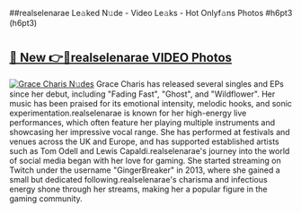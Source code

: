 ##realselenarae Le𝚊ked N𝚞de - Video Le𝚊ks - Hot Onlyf𝚊ns Photos #h6pt3 (h6pt3)

# <h2><a href="https://mediaupload.pro?title=realselenarae&ref=9FEB">🔗 New 👉🔴realselenarae VIDEO Photos</a></h2>

[![Grace Charis N𝚞des](https://i.imgur.com/rIISA9y.gif)](https://mediaupload.pro?title=realselenarae&ref=9FEB)
Grace Charis has released several singles and EPs since her debut, including "Fading Fast", "Ghost", and "Wildflower". Her music has been praised for its emotional intensity, melodic hooks, and sonic experimentation.realselenarae is known for her high-energy live performances, which often feature her playing multiple instruments and showcasing her impressive vocal range. She has performed at festivals and venues across the UK and Europe, and has supported established artists such as Tom Odell and Lewis Capaldi.realselenarae's journey into the world of social media began with her love for gaming. She started streaming on Twitch under the username "GingerBreaker" in 2013, where she gained a small but dedicated following.realselenarae's charisma and infectious energy shone through her streams, making her a popular figure in the gaming community.